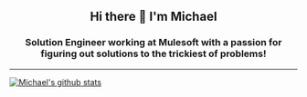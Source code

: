<h2 align="center">
  Hi there 👋 I'm Michael
</h2>

<h3 align="center">
  Solution Engineer working at Mulesoft with a passion for figuring out solutions to the trickiest of problems!
</h3>

<hr />

[![Michael's github stats](https://github-readme-stats.vercel.app/api?username=mikeacjones&count_private=true&hide=stars,issues,contribs&show_icons=true&theme=material-palenight&count_private=true)](https://github.com/anuraghazra/github-readme-stats)
